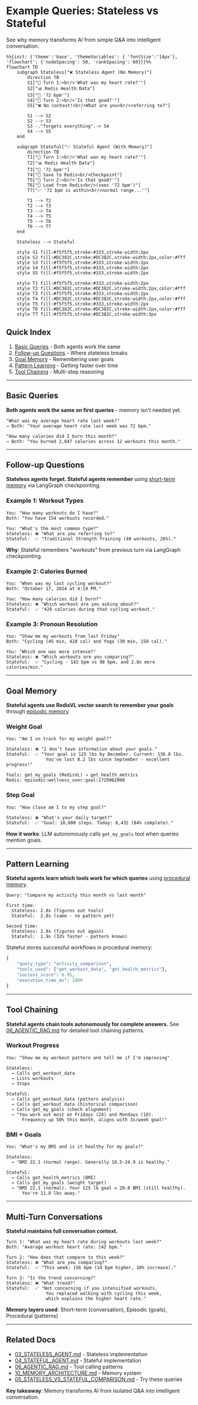 # Example Queries: Stateless vs Stateful

See why memory transforms AI from simple Q&A into intelligent conversation.

```mermaid
%%{init: {'theme':'base', 'themeVariables': { 'fontSize':'14px'}, 'flowchart': {'nodeSpacing': 50, 'rankSpacing': 60}}}%%
flowchart TD
    subgraph Stateless["❌ Stateless Agent (No Memory)"]
        direction TB
        S1["👤 Turn 1:<br/>'What was my heart rate?'"]
        S2["📊 Redis Health Data"]
        S3["💬 '72 bpm'"]
        S4["👤 Turn 2:<br/>'Is that good?'"]
        S5["❌ No context!<br/>What are you<br/>referring to?"]

        S1 --> S2
        S2 --> S3
        S3 -."forgets everything".-> S4
        S4 --> S5
    end

    subgraph Stateful["✅ Stateful Agent (With Memory)"]
        direction TB
        T1["👤 Turn 1:<br/>'What was my heart rate?'"]
        T2["📊 Redis Health Data"]
        T3["💬 '72 bpm'"]
        T4["💾 Save to Redis<br/>Checkpoint"]
        T5["👤 Turn 2:<br/>'Is that good?'"]
        T6["💾 Load from Redis<br/>(sees '72 bpm')"]
        T7["✅ '72 bpm is within<br/>normal range...'"]

        T1 --> T2
        T2 --> T3
        T3 --> T4
        T4 --> T5
        T5 --> T6
        T6 --> T7
    end

    Stateless --> Stateful

    style S1 fill:#f5f5f5,stroke:#333,stroke-width:2px
    style S2 fill:#DC382C,stroke:#DC382C,stroke-width:2px,color:#fff
    style S3 fill:#f5f5f5,stroke:#333,stroke-width:2px
    style S4 fill:#f5f5f5,stroke:#333,stroke-width:2px
    style S5 fill:#f5f5f5,stroke:#333,stroke-width:2px

    style T1 fill:#f5f5f5,stroke:#333,stroke-width:2px
    style T2 fill:#DC382C,stroke:#DC382C,stroke-width:2px,color:#fff
    style T3 fill:#f5f5f5,stroke:#333,stroke-width:2px
    style T4 fill:#DC382C,stroke:#DC382C,stroke-width:2px,color:#fff
    style T5 fill:#f5f5f5,stroke:#333,stroke-width:2px
    style T6 fill:#DC382C,stroke:#DC382C,stroke-width:2px,color:#fff
    style T7 fill:#f5f5f5,stroke:#DC382C,stroke-width:3px
```

## Quick Index

1. [Basic Queries](#basic-queries) - Both agents work the same
2. [Follow-up Questions](#follow-up-questions) - Where stateless breaks
3. [Goal Memory](#goal-memory) - Remembering user goals
4. [Pattern Learning](#pattern-learning) - Getting faster over time
5. [Tool Chaining](#tool-chaining) - Multi-step reasoning

---

## Basic Queries

**Both agents work the same on first queries** - memory isn't needed yet.

```
"What was my average heart rate last week?"
→ Both: "Your average heart rate last week was 72 bpm."

"How many calories did I burn this month?"
→ Both: "You burned 2,847 calories across 12 workouts this month."
```

---

## Follow-up Questions

**Stateless agents forget. Stateful agents remember** using [short-term memory](10_MEMORY_ARCHITECTURE.md#1%EF%B8%8F%E2%83%A3-short-term-memory) via LangGraph checkpointing.

### Example 1: Workout Types

```
You: "How many workouts do I have?"
Both: "You have 154 workouts recorded."

You: "What's the most common type?"
Stateless: ❌ "What are you referring to?"
Stateful:  ✅ "Traditional Strength Training (40 workouts, 26%)."
```

**Why**: Stateful remembers "workouts" from previous turn via LangGraph checkpointing.

### Example 2: Calories Burned

```
You: "When was my last cycling workout?"
Both: "October 17, 2024 at 4:19 PM."

You: "How many calories did I burn?"
Stateless: ❌ "Which workout are you asking about?"
Stateful:  ✅ "420 calories during that cycling workout."
```

### Example 3: Pronoun Resolution

```
You: "Show me my workouts from last Friday"
Both: "Cycling (45 min, 420 cal) and Yoga (30 min, 150 cal)."

You: "Which one was more intense?"
Stateless: ❌ "Which workouts are you comparing?"
Stateful:  ✅ "Cycling - 142 bpm vs 98 bpm, and 2.8x more calories/min."
```

---

## Goal Memory

**Stateful agents use RedisVL vector search to remember your goals** through [episodic memory](10_MEMORY_ARCHITECTURE.md#2%EF%B8%8F%E2%83%A3-episodic-memory).

### Weight Goal

```
You: "Am I on track for my weight goal?"

Stateless: ❌ "I don't have information about your goals."
Stateful:  ✅ "Your goal is 125 lbs by December. Current: 136.8 lbs.
               You've lost 8.2 lbs since September - excellent progress!"

Tools: get_my_goals (RedisVL) → get_health_metrics
Redis: episodic:wellness_user:goal:1729962000
```

### Step Goal

```
You: "How close am I to my step goal?"

Stateless: ❌ "What's your daily target?"
Stateful:  ✅ "Goal: 10,000 steps. Today: 8,432 (84% complete)."
```

**How it works**: LLM autonomously calls `get_my_goals` tool when queries mention goals.

---

## Pattern Learning

**Stateful agents learn which tools work for which queries** using [procedural memory](10_MEMORY_ARCHITECTURE.md#3%EF%B8%8F%E2%83%A3-procedural-memory).

```
Query: "Compare my activity this month vs last month"

First time:
  Stateless: 2.8s (figures out tools)
  Stateful:  2.8s (same - no pattern yet)

Second time:
  Stateless: 2.8s (figures out again)
  Stateful:  1.9s (32% faster - pattern known)
```

Stateful stores successful workflows in procedural memory:

```python
{
    "query_type": "activity_comparison",
    "tools_used": ["get_workout_data", "get_health_metrics"],
    "success_score": 0.95,
    "execution_time_ms": 2800
}
```

---

## Tool Chaining

**Stateful agents chain tools autonomously for complete answers.** See [06_AGENTIC_RAG.md](06_AGENTIC_RAG.md) for detailed tool chaining patterns.

### Workout Progress

```
You: "Show me my workout pattern and tell me if I'm improving"

Stateless:
  → Calls get_workout_data
  → Lists workouts
  → Stops

Stateful:
  → Calls get_workout_data (pattern analysis)
  → Calls get_workout_data (historical comparison)
  → Calls get_my_goals (check alignment)
  → "You work out most on Fridays (24) and Mondays (18).
      Frequency up 50% this month, aligns with 3x/week goal!"
```

### BMI + Goals

```
You: "What's my BMI and is it healthy for my goals?"

Stateless:
  → "BMI 22.1 (normal range). Generally 18.5-24.9 is healthy."

Stateful:
  → Calls get_health_metrics (BMI)
  → Calls get_my_goals (weight target)
  → "BMI 22.1 (normal). Your 125 lb goal = 20.8 BMI (still healthy).
      You're 11.8 lbs away."
```

---

## Multi-Turn Conversations

**Stateful maintains full conversation context.**

```
Turn 1: "What was my heart rate during workouts last week?"
Both: "Average workout heart rate: 142 bpm."

Turn 2: "How does that compare to this week?"
Stateless: ❌ "What are you comparing?"
Stateful:  ✅ "This week: 156 bpm (14 bpm higher, 10% increase)."

Turn 3: "Is the trend concerning?"
Stateless: ❌ "What trend?"
Stateful:  ✅ "Not concerning if you intensified workouts.
               You replaced walking with cycling this week,
               which explains the higher heart rate."
```

**Memory layers used**: Short-term (conversation), Episodic (goals), Procedural (patterns)

---

## Related Docs

- [03_STATELESS_AGENT.md](03_STATELESS_AGENT.md) - Stateless implementation
- [04_STATEFUL_AGENT.md](04_STATEFUL_AGENT.md) - Stateful implementation
- [06_AGENTIC_RAG.md](06_AGENTIC_RAG.md) - Tool calling patterns
- [10_MEMORY_ARCHITECTURE.md](10_MEMORY_ARCHITECTURE.md) - Memory system
- [05_STATELESS_VS_STATEFUL_COMPARISON.md](05_STATELESS_VS_STATEFUL_COMPARISON.md) - Try these queries

**Key takeaway**: Memory transforms AI from isolated Q&A into intelligent conversation.
